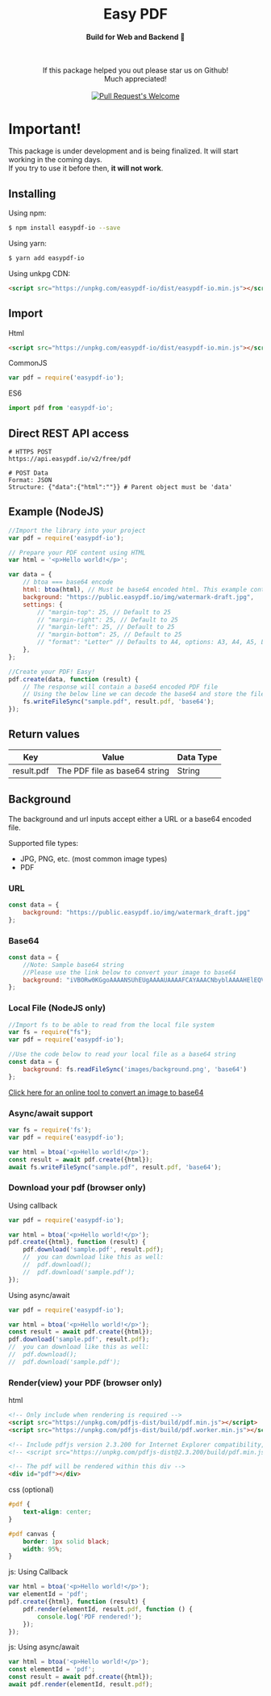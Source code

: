 <h1 align="center">Easy PDF</h1>
<h4 align="center">Build for Web and Backend 💪</h4>
<br/>


<p align="center">
If this package helped you out please star us on Github!
<br/>
Much appreciated!
<br/>
<br/>
<a href="https://github.com/dveldhoen/easypdf-io/"><img src="https://img.shields.io/github/stars/dveldhoen/easypdf-io.svg?style=social&label=Star" alt="Pull Request's Welcome"></a>
</p>

# Important! 
This package is under development and is being finalized. It will start working in the coming days.  
If you try to use it before then, <b>it will not work</b>.

## Installing

Using npm:

```bash
$ npm install easypdf-io --save
```

Using yarn:

```bash
$ yarn add easypdf-io
```

Using unkpg CDN:

```html
<script src="https://unpkg.com/easypdf-io/dist/easypdf-io.min.js"></script>
```

## Import

Html

```html
<script src="https://unpkg.com/easypdf-io/dist/easypdf-io.min.js"></script>
```

CommonJS

```js
var pdf = require('easypdf-io');
```

ES6

```js
import pdf from 'easypdf-io';
```

## Direct REST API access

```shell
# HTTPS POST 
https://api.easypdf.io/v2/free/pdf

# POST Data
Format: JSON
Structure: {"data":{"html":""}} # Parent object must be 'data'
```

## Example (NodeJS)

```js
//Import the library into your project
var pdf = require('easypdf-io');

// Prepare your PDF content using HTML
var html = '<p>Hello world!</p>';

var data = {
    // btoa === base64 encode
    html: btoa(html), // Must be base64 encoded html. This example contains 'Hello World!' in base64
    background: "https://public.easypdf.io/img/watermark-draft.jpg",
    settings: {
        // "margin-top": 25, // Default to 25
        // "margin-right": 25, // Default to 25
        // "margin-left": 25, // Default to 25
        // "margin-bottom": 25, // Default to 25
        // "format": "Letter" // Defaults to A4, options: A3, A4, A5, Legal, Letter, Tabloid
    },
};

//Create your PDF! Easy!
pdf.create(data, function (result) {
    // The response will contain a base64 encoded PDF file
    // Using the below line we can decode the base64 and store the file locally
    fs.writeFileSync("sample.pdf", result.pdf, 'base64');
});
```

## Return values

|<b>Key</b> | Value | Data Type |
|---|---|---|
| result.pdf | The PDF file as base64 string | String |

## Background

The background and url inputs accept either a URL or a base64 encoded file.

Supported file types:

- JPG, PNG, etc. (most common image types)
- PDF

### URL

```js
const data = {
    background: "https://public.easypdf.io/img/watermark_draft.jpg"
};
```

### Base64

```js
const data = {
    //Note: Sample base64 string
    //Please use the link below to convert your image to base64
    background: "iVBORw0KGgoAAAANSUhEUgAAAAUAAAAFCAYAAACNbyblAAAAHElEQVQI12P4//8/w38GIAXDIBKE0DHxgljNBAAO9TXL0Y4OHwAAAABJRU5ErkJggg=="
};
```

### Local File (NodeJS only)

```js
//Import fs to be able to read from the local file system
var fs = require("fs");
var pdf = require('easypdf-io');

//Use the code below to read your local file as a base64 string
const data = {
    background: fs.readFileSync('images/background.png', 'base64')
};
```

[Click here for an online tool to convert an image to base64](https://base64.guru/converter/encode/image)

### Async/await support

```js
var fs = require('fs');
var pdf = require('easypdf-io');

var html = btoa('<p>Hello world!</p>');
const result = await pdf.create({html});
await fs.writeFileSync("sample.pdf", result.pdf, 'base64');
```

### Download your pdf (browser only)

Using callback

```js
var pdf = require('easypdf-io');

var html = btoa('<p>Hello world!</p>');
pdf.create({html}, function (result) {
    pdf.download('sample.pdf', result.pdf);
    //	you can download like this as well:
    //	pdf.download();
    //	pdf.download('sample.pdf');   
});
```

Using async/await

```js
var pdf = require('easypdf-io');

var html = btoa('<p>Hello world!</p>');
const result = await pdf.create({html});
pdf.download('sample.pdf', result.pdf);
//	you can download like this as well:
//	pdf.download();
//	pdf.download('sample.pdf');
```

### Render(view) your PDF (browser only)

html

```html
<!-- Only include when rendering is required -->
<script src="https://unpkg.com/pdfjs-dist/build/pdf.min.js"></script>
<script src="https://unpkg.com/pdfjs-dist/build/pdf.worker.min.js"></script>

<!-- Include pdfjs version 2.3.200 for Internet Explorer compatibility, no worker required -->
<!-- <script src="https://unpkg.com/pdfjs-dist@2.3.200/build/pdf.min.js"></script> -->

<!-- The pdf will be rendered within this div -->
<div id="pdf"></div>
```

css (optional)

```css
#pdf {
    text-align: center;
}

#pdf canvas {
    border: 1px solid black;
    width: 95%;
}
```

js: Using Callback

```js
var html = btoa('<p>Hello world!</p>');
var elementId = 'pdf';
pdf.create({html}, function (result) {
    pdf.render(elementId, result.pdf, function () {
        console.log('PDF rendered!');
    });
});
```

js: Using async/await

```js
var html = btoa('<p>Hello world!</p>');
const elementId = 'pdf';
const result = await pdf.create({html});
await pdf.render(elementId, result.pdf);
```

